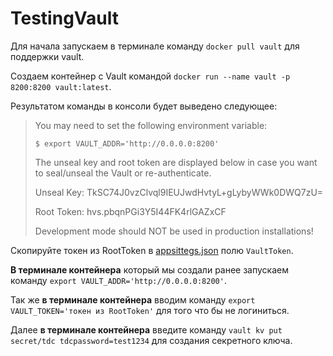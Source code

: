 # TestingVault

Для начала запускаем в терминале команду `docker pull vault` для поддержки vault.

Создаем контейнер с Vault командой `docker run --name vault -p 8200:8200 vault:latest`.

Результатом команды в консоли будет выведено следующее:
> You may need to set the following environment variable:
> 
>     $ export VAULT_ADDR='http://0.0.0.0:8200'
> 
> The unseal key and root token are displayed below in case you want to
> seal/unseal the Vault or re-authenticate.
> 
> Unseal Key: TkSC74J0vzClvql9IEUJwdHvtyL+gLybyWWk0DWQ7zU=
> 
> Root Token: hvs.pbqnPGi3Y5I44FK4rlGAZxCF
> 
> Development mode should NOT be used in production installations!

Скопируйте токен из RootToken в [appsittegs.json](https://github.com/altamir95/TestingVault/blob/main/TestingVault/TestingVault/appsettings.json) полю `VaultToken`.

**В терминале контейнера** который мы создали ранее запускаем команду `export VAULT_ADDR='http://0.0.0.0:8200'`.

Так же **в терминале контейнера** вводим команду `export VAULT_TOKEN='токен из RootToken'` для того что бы не логиниться.

Далее **в терминале контейнера** введите команду `vault kv put secret/tdc tdcpassword=test1234` для создания секретного ключа.
